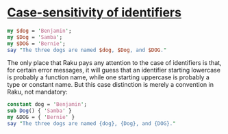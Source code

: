 [1]: https://rosettacode.org/wiki/Case-sensitivity_of_identifiers

# [Case-sensitivity of identifiers][1]



```perl
my $dog = 'Benjamin';
my $Dog = 'Samba';
my $DOG = 'Bernie';
say "The three dogs are named $dog, $Dog, and $DOG."
```


The only place that Raku pays any attention to the case of identifiers is that, for certain error messages, it will guess that an identifier starting lowercase is probably a function name, while one starting uppercase is probably a type or constant name.  But this case distinction is merely a convention in Raku, not mandatory:

```perl
constant dog = 'Benjamin';
sub Dog() { 'Samba' }
my &DOG = { 'Bernie' }
say "The three dogs are named {dog}, {Dog}, and {DOG}."
```
